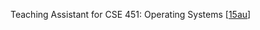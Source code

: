 Teaching Assistant for CSE 451: Operating Systems 
[[15au](https://courses.cs.washington.edu/courses/cse451/15au/)]
